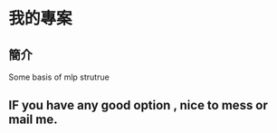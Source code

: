 # 我的專案

## 簡介
Some basis of mlp strutrue

## IF you have any good option , nice to mess or mail me.
